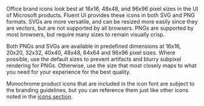 Office brand icons look best at 16x16, 48x48, and 96x96 pixel sizes in the UI of Microsoft products. Fluent UI provides these icons in both SVG and PNG formats. SVGs are more versatile, and can be resized more easily since they are vectors, but are not supported by all browsers. PNGs are supported by most browsers, but require many sizes to remain visually crisp.

Both PNGs and SVGs are available in predefined dimensions at 16x16, 20x20, 32x32, 40x40, 48x48, 64x64 and 96x96 pixel sizes. Where possible, use the default sizes to prevent artifacts and blurry subpixel rendering for PNGs. Otherwise, use the size that most closely maps to what you need for your experience for the best quality.

Monochrome product icons that are included in the icon font are subject to the branding guidelines, but you can reference them just like other icons noted in the [icons section](#/styles/web/icons).

